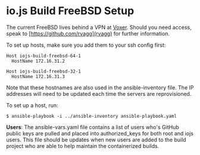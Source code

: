 # io.js Build FreeBSD Setup

The current FreeBSD lives behind a VPN at [Voxer](http://voxer.com).
Should you need access, speak to [https://github.com/rvagg](rvagg) for
further information.

To set up hosts, make sure you add them to your ssh config first:
```
Host iojs-build-freebsd-64-1
  HostName 172.16.31.2

Host iojs-build-freebsd-32-1
  HostName 172.16.31.3
```

Note that these hostnames are also used in the ansible-inventory file. The IP addresses will need to be updated each time the servers are reprovisioned.

To set up a host, run:

```text
$ ansible-playbook -i ../ansible-inventory ansible-playbook.yaml
```

**Users**: The ansible-vars.yaml file contains a list of users who's GitHub public keys are pulled and placed into
authorized_keys for both root and iojs users. This file should be updates when new users are added to the build project
who are able to help maintain the containerized builds.
